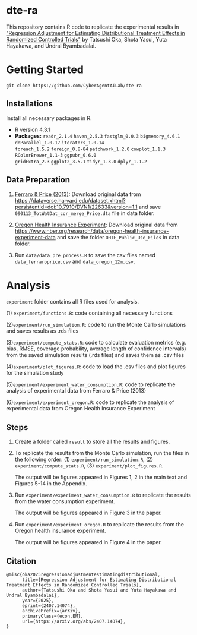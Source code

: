 # dte-ra
This repository contains R code to replicate the experimental results in ["Regression Adjustment for Estimating Distributional Treatment Effects in Randomized Controlled Trials"](https://arxiv.org/abs/2407.14074) by Tatsushi Oka, Shota Yasui, Yuta Hayakawa, and Undral Byambadalai.
 
# Getting Started
```
git clone https://github.com/CyberAgentAILab/dte-ra
```
## Installations
Install all necessary packages in R.

- R version 4.3.1
- **Packages:** `readr_2.1.4` `haven_2.5.3`        `fastglm_0.0.3`      `bigmemory_4.6.1`    `doParallel_1.0.17`  `iterators_1.0.14`  
 `foreach_1.5.2`      `foreign_0.8-84`     `patchwork_1.2.0`    `cowplot_1.1.3`      `RColorBrewer_1.1-3` `ggpubr_0.6.0`      
`gridExtra_2.3`      `ggplot2_3.5.1`      `tidyr_1.3.0`        `dplyr_1.1.2`    

## Data Preparation
1. [Ferraro & Price (2013)](https://direct.mit.edu/rest/article-abstract/95/1/64/58053/Using-Nonpecuniary-Strategies-to-Influence): Download original data from https://dataverse.harvard.edu/dataset.xhtml?persistentId=doi:10.7910/DVN1/22633&version=1.1 and save `090113_TotWatDat_cor_merge_Price.dta` file in data folder.

2. [Oregon Health Insurance Experiment](https://www.nber.org/programs-projects/projects-and-centers/oregon-health-insurance-experiment?page=1&perPage=50): Download original data from https://www.nber.org/research/data/oregon-health-insurance-experiment-data and save the folder `OHIE_Public_Use_Files` in data folder.

3. Run `data/data_pre_process.R` to save the csv files named `data_ferraroprice.csv` and `data_oregon_12m.csv.`

# Analysis
`experiment` folder contains all R files used for analysis.

(1) `experiment/functions.R`: code containing all necessary functions

(2)`experiment/run_simulation.R`: code to run the Monte Carlo simulations and saves results as .rds files

(3)`experiment/compute_stats.R`: code to calculate evaluation metrics (e.g. bias, RMSE, coverage probability, average length of confidence intervals) from the saved simulation results (.rds files) and saves them as .csv files

(4)`experiment/plot_figures.R`: code to load the .csv files and plot figures for the simulation study

(5)`experiment/experiment_water_consumption.R`: code to replicate the analysis of experimental data from Ferraro & Price (2013)

(6)`experiment/experiment_oregon.R`: code to replicate the analysis of experimental data from Oregon Health Insurance Experiment

## Steps
1.  Create a folder called `result` to store all the results and figures.
2.  To replicate the results from the Monte Carlo simulation, run the files in the following order: (1) `experiment/run_simulation.R`, (2) `experiment/compute_stats.R`, (3) `experiment/plot_figures.R`.

    The output will be figures appeared in Figures 1, 2 in the main text and Figures 5-14 in the Appendix. 
4.  Run `experiment/experiment_water_consumption.R` to replicate the results from the water consumption experiment.

    The output will be figures appeared in Figure 3 in the paper.
5. Run `experiment/experiment_oregon.R` to replicate the results from the Oregon health insurance experiment.

   The output will be figures appeared in Figure 4 in the paper.
    

## Citation
```
@misc{oka2025regressionadjustmentestimatingdistributional,
      title={Regression Adjustment for Estimating Distributional Treatment Effects in Randomized Controlled Trials}, 
      author={Tatsushi Oka and Shota Yasui and Yuta Hayakawa and Undral Byambadalai},
      year={2025},
      eprint={2407.14074},
      archivePrefix={arXiv},
      primaryClass={econ.EM},
      url={https://arxiv.org/abs/2407.14074}, 
}
```
